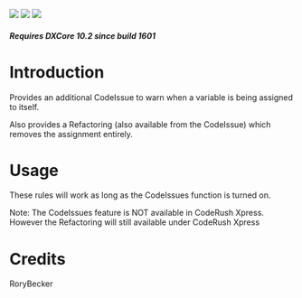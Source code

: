 [![](http://dxcorecommunityplugins.googlecode.com/svn/trunk/Common/Graphics/Download.png)](http://www.rorybecker.co.uk/DevExpress/Community/Plugins/DX_RedundantAssignment)      [![](http://dxcorecommunityplugins.googlecode.com/svn/trunk/Common/Graphics/InstallHelp.png)](http://code.google.com/p/dxcorecommunityplugins/wiki/InstallInstructions)
[![](http://dxcorecommunityplugins.googlecode.com/svn/trunk/Common/Graphics/Feedback.png)](http://code.google.com/p/dxcorecommunityplugins/wiki/Feedback)
##### Requires DXCore 10.2 since build 1601 #####
# Introduction #
Provides an additional CodeIssue to warn when a variable is being assigned to itself.

Also provides a Refactoring (also available from the CodeIssue) which removes the assignment entirely.

# Usage #
These rules will work as long as the CodeIssues function is turned on.

Note: The CodeIssues feature is NOT available in CodeRush Xpress.
However the Refactoring will still available under CodeRush Xpress
# Credits #
RoryBecker